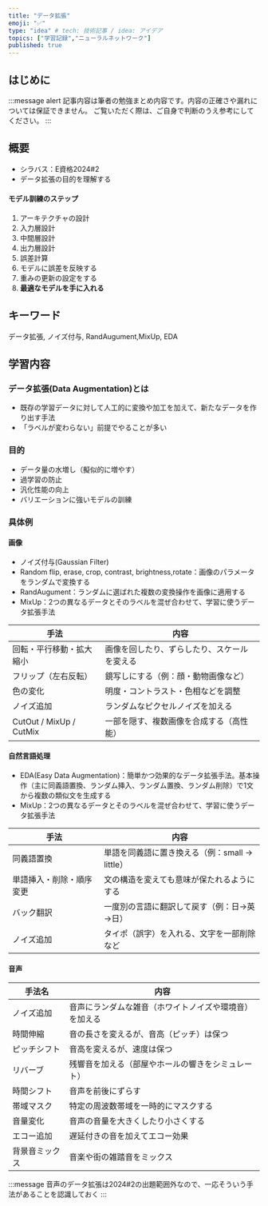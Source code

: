 ```yaml
---
title: "データ拡張"
emoji: "✅"
type: "idea" # tech: 技術記事 / idea: アイデア
topics: ["学習記録","ニューラルネットワーク"]
published: true
---
```


## はじめに
:::message alert
記事内容は筆者の勉強まとめ内容です。内容の正確さや漏れについては保証できません。
ご覧いただく際は、ご自身で判断のうえ参考にしてください。
:::


## 概要
- シラバス：E資格2024#2
- データ拡張の目的を理解する


#### モデル訓練のステップ
1. アーキテクチャの設計
2. 入力層設計
3. 中間層設計
4. 出力層設計
5. 誤差計算
6. モデルに誤差を反映する
7. 重みの更新の設定をする
8. **最適なモデルを手に入れる**

## キーワード
データ拡張, ノイズ付与, RandAugument,MixUp, EDA

## 学習内容

### データ拡張(Data Augmentation)とは
- 既存の学習データに対して人工的に変換や加工を加えて、新たなデータを作り出す手法
- 「ラベルが変わらない」前提でやることが多い

### 目的
- データ量の水増し（擬似的に増やす）
- 過学習の防止
- 汎化性能の向上
- バリエーションに強いモデルの訓練


### 具体例

#### 画像
- ノイズ付与(Gaussian Filter)
- Random flip, erase, crop, contrast, brightness,rotate：画像のパラメータをランダムで変換する
- RandAugument：ランダムに選ばれた複数の変換操作を画像に適用する
- MixUp：2つの異なるデータとそのラベルを混ぜ合わせて、学習に使うデータ拡張手法

| 手法                      | 内容                     |
| ----------------------- | ---------------------- |
| 回転・平行移動・拡大縮小            | 画像を回したり、ずらしたり、スケールを変える |
| フリップ（左右反転）              | 鏡写しにする（例：顔・動物画像など）     |
| 色の変化                    | 明度・コントラスト・色相などを調整      |
| ノイズ追加                   | ランダムなピクセルノイズを加える       |
| CutOut / MixUp / CutMix | 一部を隠す、複数画像を合成する（高性能）   |


#### 自然言語処理
- EDA(Easy Data Augmentation)：簡単かつ効果的なデータ拡張手法。基本操作（主に同義語置換、ランダム挿入、ランダム置換、ランダム削除）で1文から複数の類似文を生成する
- MixUp：2つの異なるデータとそのラベルを混ぜ合わせて、学習に使うデータ拡張手法

| 手法           | 内容                             |
| ------------ | ------------------------------ |
| 同義語置換        | 単語を同義語に置き換える（例：small → little） |
| 単語挿入・削除・順序変更 | 文の構造を変えても意味が保たれるようにする          |
| バック翻訳        | 一度別の言語に翻訳して戻す（例：日→英→日）         |
| ノイズ追加        | タイポ（誤字）を入れる、文字を一部削除など          |

#### 音声

| 手法名                         | 内容                          |
| -------------------------------------- | --------------------------- |
| ノイズ追加          | 音声にランダムな雑音（ホワイトノイズや環境音）を加える |
| 時間伸縮          | 音の長さを変えるが、音高（ピッチ）は保つ        | 
| ピッチシフト            | 音高を変えるが、速度は保つ               | 
| リバーブ      | 残響音を加える（部屋やホールの響きをシミュレート）   |
| 時間シフト | 音声を前後にずらす         | 
| 帯域マスク  | 特定の周波数帯域を一時的にマスクする          |
| 音量変化           | 音声の音量を大きくしたり小さくする       |
| エコー追加         | 遅延付きの音を加えてエコー効果          |
| 背景音ミックス      | 音楽や街の雑踏音をミックス          |

:::message
音声のデータ拡張は2024#2の出題範囲外なので、一応そういう手法があることを認識しておく
:::